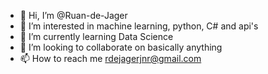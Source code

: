 - 👋 Hi, I’m @Ruan-de-Jager
- 👀 I’m interested in machine learning, python, C# and api's
- 🌱 I’m currently learning Data Science
- 💞️ I’m looking to collaborate on basically anything
- 📫 How to reach me rdejagerjnr@gmail.com

<!---
Ruan-de-Jager/Ruan-de-Jager is a ✨ special ✨ repository because its `README.md` (this file) appears on your GitHub profile.
You can click the Preview link to take a look at your changes.
--->
